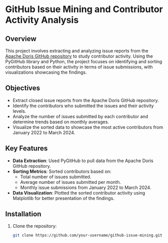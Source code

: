 # GitHub Issue Mining and Contributor Activity Analysis

## Overview

This project involves extracting and analyzing issue reports from the [Apache Doris GitHub repository](https://github.com/apache/doris) to study contributor activity. Using the PyGitHub library and Python, the project focuses on identifying and sorting contributors based on their activity in terms of issue submissions, with visualizations showcasing the findings.

## Objectives

- Extract closed issue reports from the Apache Doris GitHub repository.
- Identify the contributors who submitted the issues and their activity levels.
- Analyze the number of issues submitted by each contributor and determine trends based on monthly averages.
- Visualize the sorted data to showcase the most active contributors from January 2022 to March 2024.

## Key Features

- **Data Extraction**: Used PyGitHub to pull data from the Apache Doris GitHub repository.
- **Sorting Metrics**: Sorted contributors based on:
  - Total number of issues submitted.
  - Average number of issues submitted per month.
  - Monthly issue submissions from January 2022 to March 2024.
- **Data Visualization**: Plotted the sorted contributor activity using Matplotlib for better presentation of the findings.

## Installation

1. Clone the repository:
   ```bash
   git clone https://github.com/your-username/github-issue-mining.git

